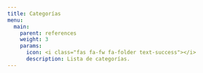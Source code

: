 ```yaml
---
title: Categorías
menu:
  main:
    parent: references
    weight: 3
    params:
      icon: <i class="fas fa-fw fa-folder text-success"></i>
      description: Lista de categorías.
---
```

